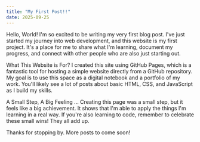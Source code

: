 ```yaml
---
title: "My First Post!!"
date: 2025-09-25
---
```

Hello, World! I'm so excited to be writing my very first blog post. I've just started my journey into web development, and this website is my first project. It's a place for me to share what I'm learning, document my progress, and connect with other people who are also just starting out.

What This Website is For?
I created this site using GitHub Pages, which is a fantastic tool for hosting a simple website directly from a GitHub repository. My goal is to use this space as a digital notebook and a portfolio of my work. You'll likely see a lot of posts about basic HTML, CSS, and JavaScript as I build my skills.

A Small Step, A Big Feeling ...
Creating this page was a small step, but it feels like a big achievement. It shows that I'm able to apply the things I'm learning in a real way. If you're also learning to code, remember to celebrate these small wins! They all add up.

Thanks for stopping by. More posts to come soon!
